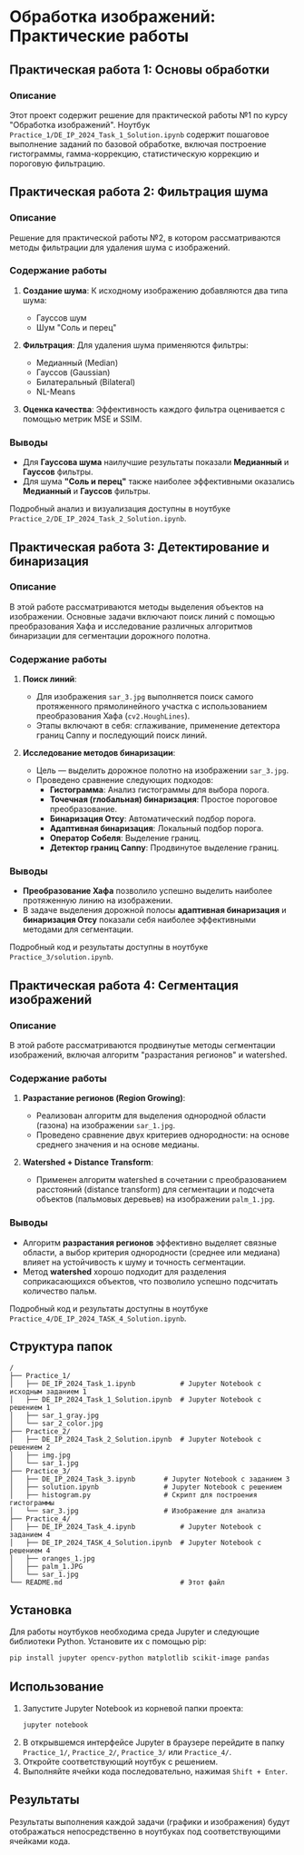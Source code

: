 # Обработка изображений: Практические работы

## Практическая работа 1: Основы обработки

### Описание

Этот проект содержит решение для практической работы №1 по курсу "Обработка изображений". Ноутбук `Practice_1/DE_IP_2024_Task_1_Solution.ipynb` содержит пошаговое выполнение заданий по базовой обработке, включая построение гистограммы, гамма-коррекцию, статистическую коррекцию и пороговую фильтрацию.

## Практическая работа 2: Фильтрация шума

### Описание

Решение для практической работы №2, в котором рассматриваются методы фильтрации для удаления шума с изображений.

### Содержание работы

1.  **Создание шума**: К исходному изображению добавляются два типа шума:
    *   Гауссов шум
    *   Шум "Соль и перец"

2.  **Фильтрация**: Для удаления шума применяются фильтры:
    *   Медианный (Median)
    *   Гауссов (Gaussian)
    *   Билатеральный (Bilateral)
    *   NL-Means

3.  **Оценка качества**: Эффективность каждого фильтра оценивается с помощью метрик MSE и SSIM.

### Выводы

-   Для **Гауссова шума** наилучшие результаты показали **Медианный** и **Гауссов** фильтры.
-   Для шума **"Соль и перец"** также наиболее эффективными оказались **Медианный** и **Гауссов** фильтры.

Подробный анализ и визуализация доступны в ноутбуке `Practice_2/DE_IP_2024_Task_2_Solution.ipynb`.

## Практическая работа 3: Детектирование и бинаризация

### Описание

В этой работе рассматриваются методы выделения объектов на изображении. Основные задачи включают поиск линий с помощью преобразования Хафа и исследование различных алгоритмов бинаризации для сегментации дорожного полотна.

### Содержание работы

1.  **Поиск линий**:
    *   Для изображения `sar_3.jpg` выполняется поиск самого протяженного прямолинейного участка с использованием преобразования Хафа (`cv2.HoughLines`).
    *   Этапы включают в себя: сглаживание, применение детектора границ Canny и последующий поиск линий.

2.  **Исследование методов бинаризации**:
    *   Цель — выделить дорожное полотно на изображении `sar_3.jpg`.
    *   Проведено сравнение следующих подходов:
        *   **Гистограмма**: Анализ гистограммы для выбора порога.
        *   **Точечная (глобальная) бинаризация**: Простое пороговое преобразование.
        *   **Бинаризация Отсу**: Автоматический подбор порога.
        *   **Адаптивная бинаризация**: Локальный подбор порога.
        *   **Оператор Собеля**: Выделение границ.
        *   **Детектор границ Canny**: Продвинутое выделение границ.

### Выводы

-   **Преобразование Хафа** позволило успешно выделить наиболее протяженную линию на изображении.
-   В задаче выделения дорожной полосы **адаптивная бинаризация** и **бинаризация Отсу** показали себя наиболее эффективными методами для сегментации.

Подробный код и результаты доступны в ноутбуке `Practice_3/solution.ipynb`.

## Практическая работа 4: Сегментация изображений

### Описание

В этой работе рассматриваются продвинутые методы сегментации изображений, включая алгоритм "разрастания регионов" и watershed.

### Содержание работы

1.  **Разрастание регионов (Region Growing)**:
    *   Реализован алгоритм для выделения однородной области (газона) на изображении `sar_1.jpg`.
    *   Проведено сравнение двух критериев однородности: на основе среднего значения и на основе медианы.

2.  **Watershed + Distance Transform**:
    *   Применен алгоритм watershed в сочетании с преобразованием расстояний (distance transform) для сегментации и подсчета объектов (пальмовых деревьев) на изображении `palm_1.jpg`.

### Выводы

-   Алгоритм **разрастания регионов** эффективно выделяет связные области, а выбор критерия однородности (среднее или медиана) влияет на устойчивость к шуму и точность сегментации.
-   Метод **watershed** хорошо подходит для разделения соприкасающихся объектов, что позволило успешно подсчитать количество пальм.

Подробный код и результаты доступны в ноутбуке `Practice_4/DE_IP_2024_TASK_4_Solution.ipynb`.

## Структура папок

```
/
├── Practice_1/
│   ├── DE_IP_2024_Task_1.ipynb           # Jupyter Notebook с исходным заданием 1
│   ├── DE_IP_2024_Task_1_Solution.ipynb  # Jupyter Notebook с решением 1
│   ├── sar_1_gray.jpg
│   └── sar_2_color.jpg
├── Practice_2/
│   ├── DE_IP_2024_Task_2_Solution.ipynb  # Jupyter Notebook с решением 2
│   ├── img.jpg
│   └── sar_1.jpg
├── Practice_3/
│   ├── DE_IP_2024_Task_3.ipynb       # Jupyter Notebook с заданием 3
│   ├── solution.ipynb                # Jupyter Notebook с решением
│   ├── histogram.py                  # Скрипт для построения гистограммы
│   └── sar_3.jpg                     # Изображение для анализа
├── Practice_4/
│   ├── DE_IP_2024_Task_4.ipynb           # Jupyter Notebook с заданием 4
│   ├── DE_IP_2024_TASK_4_Solution.ipynb  # Jupyter Notebook с решением 4
│   ├── oranges_1.jpg
│   ├── palm_1.JPG
│   └── sar_1.jpg
└── README.md                             # Этот файл
```

## Установка

Для работы ноутбуков необходима среда Jupyter и следующие библиотеки Python. Установите их с помощью pip:

```bash
pip install jupyter opencv-python matplotlib scikit-image pandas
```

## Использование

1.  Запустите Jupyter Notebook из корневой папки проекта:
    ```bash
    jupyter notebook
    ```
2.  В открывшемся интерфейсе Jupyter в браузере перейдите в папку `Practice_1/`, `Practice_2/`, `Practice_3/` или `Practice_4/`.
3.  Откройте соответствующий ноутбук с решением.
4.  Выполняйте ячейки кода последовательно, нажимая `Shift + Enter`.

## Результаты

Результаты выполнения каждой задачи (графики и изображения) будут отображаться непосредственно в ноутбуках под соответствующими ячейками кода.